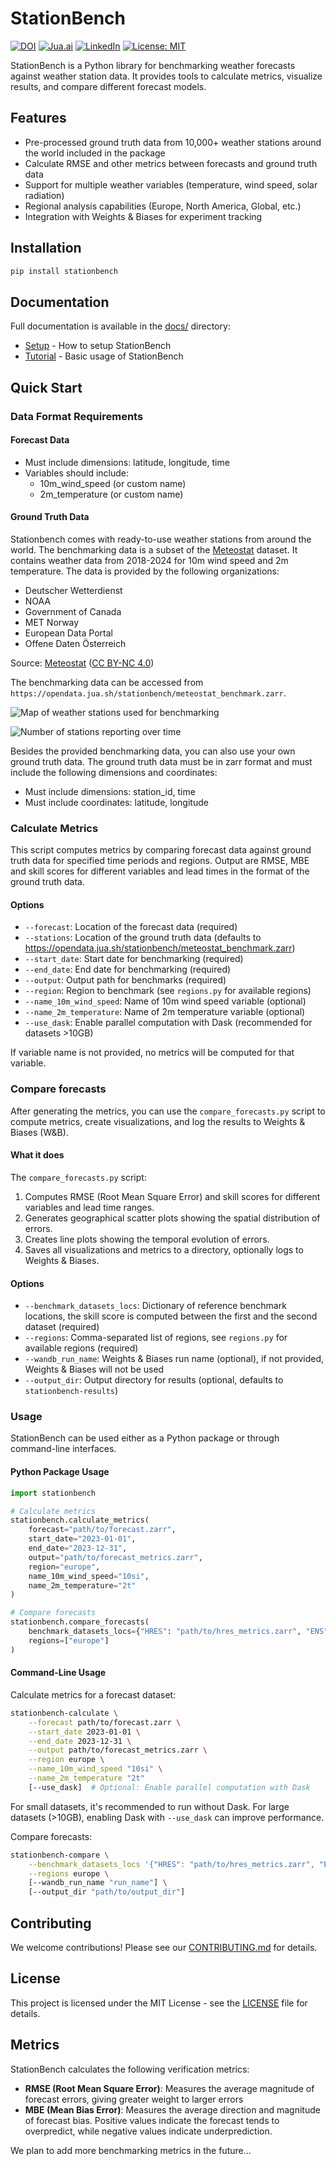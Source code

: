 # StationBench

[![DOI](https://zenodo.org/badge/DOI/10.5281/zenodo.14671604.svg)](https://doi.org/10.5281/zenodo.14671604) [![Jua.ai](https://img.shields.io/badge/Website-jua.ai-blue)](https://www.jua.ai/) [![LinkedIn](https://img.shields.io/badge/LinkedIn-0077B5?logo=linkedin&logoColor=white)](https://www.linkedin.com/company/juaai/) [![License: MIT](https://img.shields.io/badge/License-MIT-yellow.svg)](LICENSE)

StationBench is a Python library for benchmarking weather forecasts against weather station data. It provides tools to calculate metrics, visualize results, and compare different forecast models.

## Features

- Pre-processed ground truth data from 10,000+ weather stations around the world included in the package
- Calculate RMSE and other metrics between forecasts and ground truth data
- Support for multiple weather variables (temperature, wind speed, solar radiation)
- Regional analysis capabilities (Europe, North America, Global, etc.)
- Integration with Weights & Biases for experiment tracking

## Installation

```bash
pip install stationbench
```

## Documentation

Full documentation is available in the [docs/](./docs/) directory:
- [Setup](docs/setup.md) - How to setup StationBench
- [Tutorial](docs/tutorial.ipynb) - Basic usage of StationBench

## Quick Start

### Data Format Requirements

#### Forecast Data
- Must include dimensions: latitude, longitude, time
- Variables should include:
  - 10m_wind_speed (or custom name)
  - 2m_temperature (or custom name)

#### Ground Truth Data

Stationbench comes with ready-to-use weather stations from around the world. The benchmarking data is a subset of the [Meteostat](https://dev.meteostat.net/) dataset. It contains weather data from 2018-2024 for 10m wind speed and 2m temperature. The data is provided by the following organizations:
- Deutscher Wetterdienst
- NOAA
- Government of Canada
- MET Norway
- European Data Portal
- Offene Daten Österreich

Source: [Meteostat](https://dev.meteostat.net/) ([CC BY-NC 4.0](https://creativecommons.org/licenses/by-nc/4.0/legalcode))

The benchmarking data can be accessed from `https://opendata.jua.sh/stationbench/meteostat_benchmark.zarr`.

![Map of weather stations used for benchmarking](https://opendata.jua.sh/stationbench/stations_2023_map.png)

![Number of stations reporting over time](https://opendata.jua.sh/stationbench/stations_2018-2024.png)

Besides the provided benchmarking data, you can also use your own ground truth data. The ground truth data must be in zarr format and must include the following dimensions and coordinates:
- Must include dimensions: station_id, time
- Must include coordinates: latitude, longitude

### Calculate Metrics
This script computes metrics by comparing forecast data against ground truth data for specified time periods and regions. Output are RMSE, MBE and skill scores for different variables and lead times in the format of the ground truth data.

#### Options
- `--forecast`: Location of the forecast data (required)
- `--stations`: Location of the ground truth data (defaults to https://opendata.jua.sh/stationbench/meteostat_benchmark.zarr)
- `--start_date`: Start date for benchmarking (required)
- `--end_date`: End date for benchmarking (required)
- `--output`: Output path for benchmarks (required)
- `--region`: Region to benchmark (see `regions.py` for available regions)
- `--name_10m_wind_speed`: Name of 10m wind speed variable (optional)
- `--name_2m_temperature`: Name of 2m temperature variable (optional)
- `--use_dask`: Enable parallel computation with Dask (recommended for datasets >10GB)

If variable name is not provided, no metrics will be computed for that variable.

### Compare forecasts

After generating the metrics, you can use the `compare_forecasts.py` script to compute metrics, create visualizations, and log the results to Weights & Biases (W&B).

#### What it does

The `compare_forecasts.py` script:
1. Computes RMSE (Root Mean Square Error) and skill scores for different variables and lead time ranges.
2. Generates geographical scatter plots showing the spatial distribution of errors.
3. Creates line plots showing the temporal evolution of errors.
4. Saves all visualizations and metrics to a directory, optionally logs to Weights & Biases.

#### Options
- `--benchmark_datasets_locs`: Dictionary of reference benchmark locations, the skill score is computed between the first and the second dataset (required)
- `--regions`: Comma-separated list of regions, see `regions.py` for available regions (required)
- `--wandb_run_name`: Weights & Biases run name (optional), if not provided, Weights & Biases will not be used
- `--output_dir`: Output directory for results (optional, defaults to `stationbench-results`)

### Usage

StationBench can be used either as a Python package or through command-line interfaces.

#### Python Package Usage

```python
import stationbench

# Calculate metrics
stationbench.calculate_metrics(
    forecast="path/to/forecast.zarr",
    start_date="2023-01-01",
    end_date="2023-12-31",
    output="path/to/forecast_metrics.zarr",
    region="europe",
    name_10m_wind_speed="10si",
    name_2m_temperature="2t"
)

# Compare forecasts
stationbench.compare_forecasts(
    benchmark_datasets_locs={"HRES": "path/to/hres_metrics.zarr", "ENS": "path/to/ens_metrics.zarr"},
    regions=["europe"]
)
```

#### Command-Line Usage

Calculate metrics for a forecast dataset:

```bash
stationbench-calculate \
    --forecast path/to/forecast.zarr \
    --start_date 2023-01-01 \
    --end_date 2023-12-31 \
    --output path/to/forecast_metrics.zarr \
    --region europe \
    --name_10m_wind_speed "10si" \
    --name_2m_temperature "2t"
    [--use_dask]  # Optional: Enable parallel computation with Dask
```
For small datasets, it's recommended to run without Dask. For large datasets
(>10GB), enabling Dask with `--use_dask` can improve performance.

Compare forecasts:
```bash
stationbench-compare \
    --benchmark_datasets_locs '{"HRES": "path/to/hres_metrics.zarr", "ENS": "path/to/ens_metrics.zarr"}' \
    --regions europe \
    [--wandb_run_name "run_name"] \
    [--output_dir "path/to/output_dir"]
```

## Contributing

We welcome contributions! Please see our [CONTRIBUTING.md](CONTRIBUTING.md) for details.

## License

This project is licensed under the MIT License - see the [LICENSE](LICENSE) file for details.

## Metrics

StationBench calculates the following verification metrics:

- **RMSE (Root Mean Square Error)**: Measures the average magnitude of forecast errors, giving greater weight to larger errors
- **MBE (Mean Bias Error)**: Measures the average direction and magnitude of forecast bias. Positive values indicate the forecast tends to overpredict, while negative values indicate underprediction.

We plan to add more benchmarking metrics in the future...

